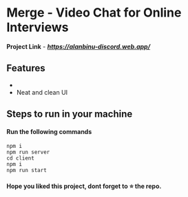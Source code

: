 

# Merge - Video Chat for Online Interviews

**Project Link** - ***https://alanbinu-discord.web.app/***

## Features

- 
- Neat and clean UI

## Steps to run in your machine

#### Run the following commands
```
npm i
npm run server
cd client
npm i
npm run start
```




#### Hope you liked this project, dont forget to ⭐ the repo.
